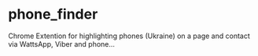 # phone_finder
Chrome Extention for highlighting phones (Ukraine) on a page and contact via WattsApp, Viber and phone...
